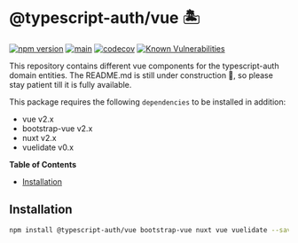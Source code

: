 # @typescript-auth/vue 🏝

[![npm version](https://badge.fury.io/js/@typescript-auth%2Fui.svg)](https://badge.fury.io/js/@typescript-auth%2Fui)
[![main](https://github.com/Tada5hi/typescript-auth/actions/workflows/main.yml/badge.svg)](https://github.com/Tada5hi/typescript-auth/actions/workflows/main.yml)
[![codecov](https://codecov.io/gh/Tada5hi/typescript-auth/branch/master/graph/badge.svg?token=FHE347R1NW)](https://codecov.io/gh/Tada5hi/typescript-auth)
[![Known Vulnerabilities](https://snyk.io/test/github/Tada5hi/typescript-auth/badge.svg)](https://snyk.io/test/github/Tada5hi/typescript-auth)

This repository contains different vue components for the typescript-auth domain entities.
The README.md is still under construction 🚧, so please stay patient till it is fully available.

This package requires the following `dependencies` to be installed in addition:
- vue v2.x
- bootstrap-vue v2.x
- nuxt v2.x
- vuelidate v0.x

**Table of Contents**

- [Installation](#installation)

## Installation

```bash
npm install @typescript-auth/vue bootstrap-vue nuxt vue vuelidate --save-dev
```
